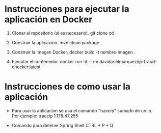 # Instrucciones para ejecutar la aplicación en Docker

1. Clonar el repositorio (si es necesario).
   git clone <url-del-repositorio>
   cd <nombre-del-repositorio>
   
2. Construir la aplicación.
    mvn clean package

3. Construir la imagen Docker.
  docker build -t nombre-imagen .

4. Ejecutar el contenedor.
   docker run -it --rm davidarielmarquez/ip-fraud-checker:latest


# Instrucciones de como usar la aplicación

- Para usar la aplicacion se usa el comando "traceip" sumado de un ip.
Por ejemplo: traceip 1.178.47.255

- Comando para detener Spring Shell
CTRL + P + Q 
